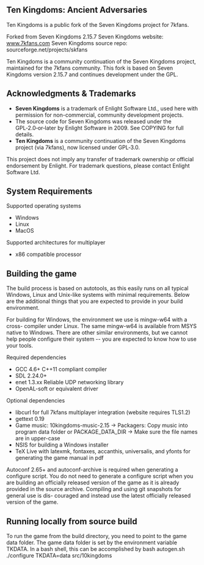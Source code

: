 Ten Kingdoms: Ancient Adversaries
-----------------------------------
Ten Kingdoms is a public fork of the Seven Kingdoms project for 7kfans.

Forked from Seven Kingdoms 2.15.7
Seven Kingdoms website: www.7kfans.com
Seven Kingdoms source repo: sourceforge.net/projects/skfans

Ten Kingdoms is a community continuation of the Seven Kingdoms project, maintained for the 7kfans community. This fork is based on Seven Kingdoms version 2.15.7 and continues development under the GPL.

## Acknowledgments & Trademarks

- **Seven Kingdoms** is a trademark of Enlight Software Ltd., used here with permission for non-commercial, community development projects.
- The source code for Seven Kingdoms was released under the GPL‑2.0‑or‑later by Enlight Software in 2009. See COPYING for full details.
- **Ten Kingdoms** is a community continuation of the Seven Kingdoms project (via 7kfans), now licensed under GPL‑3.0.

This project does not imply any transfer of trademark ownership or official endorsement by Enlight. For trademark questions, please contact Enlight Software Ltd.

System Requirements
---------

Supported operating systems
* Windows
* Linux
* MacOS

Supported architectures for multiplayer
* x86 compatible processor


Building the game
---------

The build process is based on autotools, as this easily runs on all typical
Windows, Linux and Unix-like systems with minimal requirements. Below are the
additional things that you are expected to provide in your build environment.

For building for Windows, the environment we use is mingw-w64 with a cross-
compiler under Linux. The same mingw-w64 is available from MSYS native to
Windows. There are other similar environments, but we cannot help people
configure their system -- you are expected to know how to use your tools.

Required dependencies
* GCC 4.6+ C++11 compliant compiler
* SDL 2.24.0+
* enet 1.3.xx Reliable UDP networking library
* OpenAL-soft or equivalent driver

Optional dependencies
* libcurl for full 7kfans multiplayer integration (website requires TLS1.2)
* gettext 0.19
* Game music: 10kingdoms-music-2.15
  -> Packagers: Copy music into program data folder or PACKAGE_DATA_DIR
  -> Make sure the file names are in upper-case
* NSIS for building a Windows installer
* TeX Live with latexmk, fontaxes, accanthis, universalis, and yfonts for
  generating the game manual in pdf

Autoconf 2.65+ and autoconf-archive is required when generating a configure
script. You do not need to generate a configure script when you are building
an officially released version of the game as it is already provided in the
source archive. Compiling and using git snapshots for general use is dis-
couraged and instead use the latest officially released version of the game.


Running locally from source build
--------

To run the game from the build directory, you need to point to the game data
folder. The game data folder is set by the environment variable TKDATA. In
a bash shell, this can be accomplished by
bash autogen.sh
./configure
TKDATA=data src/10kingdoms

